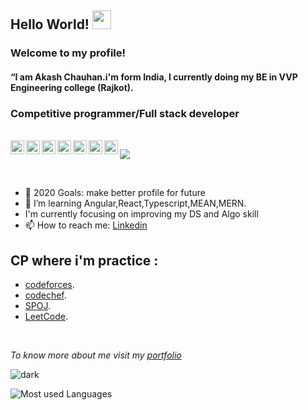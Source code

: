 ## Hello World! <img src="https://raw.githubusercontent.com/iampavangandhi/iampavangandhi/master/gifs/Hi.gif" width="30px"></h2>
### Welcome to my profile!
#### <p>“I am Akash Chauhan.i'm form India, I currently doing my BE in VVP Engineering college (Rajkot).</p>
### Competitive programmer/Full stack developer

<br/>
<a href="https://twitter.com/8bithemant">
  <img align="left" alt="Hemant Joshi| Twitter" width="22px" src="https://cdn.jsdelivr.net/npm/simple-icons@v3/icons/twitter.svg" />
</a>
<a href="https://www.linkedin.com/in/hemant-j-85518a195/">
  <img align="left" alt="Linkedin" width="22px" src="https://cdn.jsdelivr.net/npm/simple-icons@v3/icons/linkedin.svg" />
</a>
<a href="https://t.me/ihemantjoshi">
  <img align="left" alt="Telegram" width="22px" src="https://cdn.jsdelivr.net/npm/simple-icons@v3/icons/telegram.svg" />
</a>
<a href="https://www.instagram.com/hemant.gz/">
  <img align="left" alt="Instagram" width="22px" src="https://cdn.jsdelivr.net/npm/simple-icons@v3/icons/instagram.svg" />
</a>
<a href="https://www.reddit.com/user//">
  <img align="left" alt=" Reddit" width="22px" src="https://cdn.jsdelivr.net/npm/simple-icons@v3/icons/reddit.svg" />
</a>
<a href="https://leetcode.com//">
  <img align="left" alt="Leetcode" width="22px" src="https://cdn.jsdelivr.net/npm/simple-icons@v3/icons/leetcode.svg" />
</a>
<a href="https://www.codechef.com/users/hemant_x">
  <img align="left" alt=" Codechef" width="22px" src="https://cdn.jsdelivr.net/npm/simple-icons@v3/icons/codechef.svg" />
</a>

![](https://visitor-badge.glitch.me/badge?page_id=8bithemant.8bithemant)

<br />

- 🥅 2020 Goals: make better profile for future
- 🌱 I’m learning Angular,React,Typescript,MEAN,MERN.
- I'm currently focusing on improving my DS and Algo skill
- 📫 How to reach me:  [Linkedin](https://www.linkedin.com/in/akash-chauhan-3616321a4/) 

## CP where i'm practice :
- [codeforces](http://codeforces.com/profile/Akashcoder "codeforces profile").
- [codechef](https://www.codechef.com/users/akash8572 "codechef profile").
- [SPOJ](https://www.spoj.com/akash8572 "codechef profile").
- [LeetCode](https://leetcode.com/ac8572611 "Leetcode profile").
<br />


*To know more about me visit my [portfolio](https://akash52.netlify.app/)*



 ![dark][dark]
 
 
 
 [dark]: https://github-readme-stats.vercel.app/api?username=Akash52&show_icons=true&hide=contribs,prs&cache_seconds=86400&theme=dark

 ![Most used Languages](https://github-readme-stats.vercel.app/api/top-langs/?username=Akash52&&show_icons=true&hide=contribs,prs&cache_seconds=86400&theme=dark)

</br>


